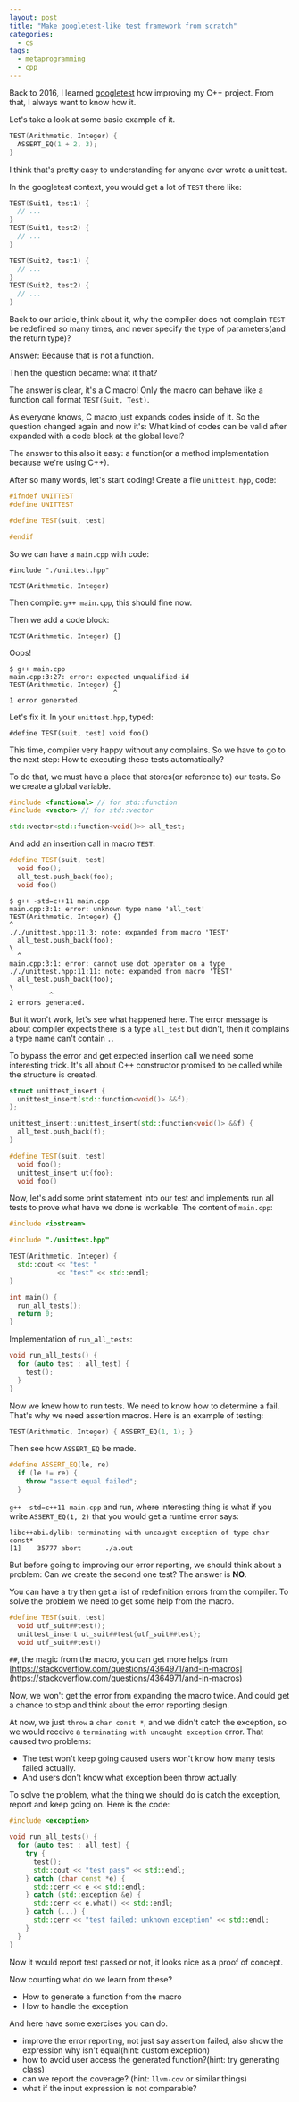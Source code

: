 ```yaml
---
layout: post
title: "Make googletest-like test framework from scratch"
categories:
  - cs
tags:
  - metaprogramming
  - cpp
---
```


Back to 2016, I learned [googletest](https://github.com/google/googletest) how improving my C++ project. From that, I always want to know how it.

Let's take a look at some basic example of it.

```cpp
TEST(Arithmetic, Integer) {
  ASSERT_EQ(1 + 2, 3);
}
```

I think that's pretty easy to understanding for anyone ever wrote a unit test.

In the googletest context, you would get a lot of `TEST` there like:

```cpp
TEST(Suit1, test1) {
  // ...
}
TEST(Suit1, test2) {
  // ...
}

TEST(Suit2, test1) {
  // ...
}
TEST(Suit2, test2) {
  // ...
}
```

Back to our article, think about it, why the compiler does not complain `TEST` be redefined so many times, and never specify the type of parameters(and the return type)?

Answer: Because that is not a function.

Then the question became: what it that?

The answer is clear, it's a C macro! Only the macro can behave like a function call format `TEST(Suit, Test)`.

As everyone knows, C macro just expands codes inside of it. So the question changed again and now it's: What kind of codes can be valid after expanded with a code block at the global level?

The answer to this also it easy: a function(or a method implementation because we're using C++).

After so many words, let's start coding! Create a file `unittest.hpp`, code:

```cpp
#ifndef UNITTEST
#define UNITTEST

#define TEST(suit, test)

#endif
```

So we can have a `main.cpp` with code:

```
#include "./unittest.hpp"

TEST(Arithmetic, Integer)
```

Then compile: `g++ main.cpp`, this should fine now.

Then we add a code block:

```
TEST(Arithmetic, Integer) {}
```

Oops!

```
$ g++ main.cpp
main.cpp:3:27: error: expected unqualified-id
TEST(Arithmetic, Integer) {}
                          ^
1 error generated.
```

Let's fix it. In your `unittest.hpp`, typed:

```
#define TEST(suit, test) void foo()
```

This time, compiler very happy without any complains. So we have to go to the next step: How to executing these tests automatically?

To do that, we must have a place that stores(or reference to) our tests. So we create a global variable.

```cpp
#include <functional> // for std::function
#include <vector> // for std::vector

std::vector<std::function<void()>> all_test;
```

And add an insertion call in macro `TEST`:

```cpp
#define TEST(suit, test)                                                       \
  void foo();                                                                  \
  all_test.push_back(foo);                                                     \
  void foo()
```

```
$ g++ -std=c++11 main.cpp
main.cpp:3:1: error: unknown type name 'all_test'
TEST(Arithmetic, Integer) {}
^
././unittest.hpp:11:3: note: expanded from macro 'TEST'
  all_test.push_back(foo);                                                     \
  ^
main.cpp:3:1: error: cannot use dot operator on a type
././unittest.hpp:11:11: note: expanded from macro 'TEST'
  all_test.push_back(foo);                                                     \
          ^
2 errors generated.
```

But it won't work, let's see what happened here. The error message is about compiler expects there is a type `all_test` but didn't, then it complains a type name can't contain `.`.

To bypass the error and get expected insertion call we need some interesting trick. It's all about C++ constructor promised to be called while the structure is created.

```cpp
struct unittest_insert {
  unittest_insert(std::function<void()> &&f);
};

unittest_insert::unittest_insert(std::function<void()> &&f) {
  all_test.push_back(f);
}

#define TEST(suit, test)                                                       \
  void foo();                                                                  \
  unittest_insert ut{foo};                                                     \
  void foo()
```

Now, let's add some print statement into our test and implements run all tests to prove what have we done is workable. The content of `main.cpp`:

```cpp
#include <iostream>

#include "./unittest.hpp"

TEST(Arithmetic, Integer) {
  std::cout << "test "
            << "test" << std::endl;
}

int main() {
  run_all_tests();
  return 0;
}
```

Implementation of `run_all_tests`:

```cpp
void run_all_tests() {
  for (auto test : all_test) {
    test();
  }
}
```

Now we knew how to run tests. We need to know how to determine a fail.
That's why we need assertion macros. Here is an example of testing:

```cpp
TEST(Arithmetic, Integer) { ASSERT_EQ(1, 1); }
```

Then see how `ASSERT_EQ` be made.

```cpp
#define ASSERT_EQ(le, re)                                                      \
  if (le != re) {                                                              \
    throw "assert equal failed";                                               \
  }
```

`g++ -std=c++11 main.cpp` and run, where interesting thing is what if you write `ASSERT_EQ(1, 2)` that you would get a runtime error says:

```
libc++abi.dylib: terminating with uncaught exception of type char const*
[1]    35777 abort      ./a.out
```

But before going to improving our error reporting, we should think about a problem: Can we create the second one test? The answer is **NO**.

You can have a try then get a list of redefinition errors from the compiler. To solve the problem we need to get some help from the macro.

```cpp
#define TEST(suit, test)                                                       \
  void utf_suit##test();                                                       \
  unittest_insert ut_suit##test{utf_suit##test};                               \
  void utf_suit##test()
```

`##`, the magic from the macro, you can get more helps from [https://stackoverflow.com/questions/4364971/and-in-macros](https://stackoverflow.com/questions/4364971/and-in-macros)

Now, we won't get the error from expanding the macro twice. And could get a chance to stop and think about the error reporting design.

At now, we just `throw` a `char const *`, and we didn't catch the exception, so we would receive a `terminating with uncaught exception` error. That caused two problems:

- The test won't keep going caused users won't know how many tests failed actually.
- And users don't know what exception been throw actually.

To solve the problem, what the thing we should do is catch the exception, report and keep going on. Here is the code:

```cpp
#include <exception>

void run_all_tests() {
  for (auto test : all_test) {
    try {
      test();
      std::cout << "test pass" << std::endl;
    } catch (char const *e) {
      std::cerr << e << std::endl;
    } catch (std::exception &e) {
      std::cerr << e.what() << std::endl;
    } catch (...) {
      std::cerr << "test failed: unknown exception" << std::endl;
    }
  }
}
```

Now it would report test passed or not, it looks nice as a proof of concept.

Now counting what do we learn from these?

- How to generate a function from the macro
- How to handle the exception

And here have some exercises you can do.

- improve the error reporting, not just say assertion failed, also show the expression why isn't equal(hint: custom exception)
- how to avoid user access the generated function?(hint: try generating class)
- can we report the coverage? (hint: `llvm-cov` or similar things)
- what if the input expression is not comparable?
